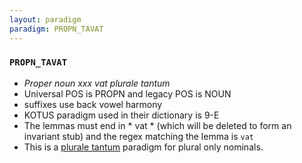 ```yaml
---
layout: paradigm
paradigm: PROPN_TAVAT
---
```

### ` PROPN_TAVAT `

* _Proper noun xxx vat plurale tantum_
* Universal POS is PROPN and legacy POS is NOUN
* suffixes use back vowel harmony
* KOTUS paradigm used in their dictionary is 9-E
* The lemmas must end in * vat * (which will be deleted to form an invariant stub) and the regex matching the lemma is ` vat `
* This is a [plurale tantum](https://en.wikipedia.org/wiki/Plurale_tantum) paradigm for plural only nominals.
